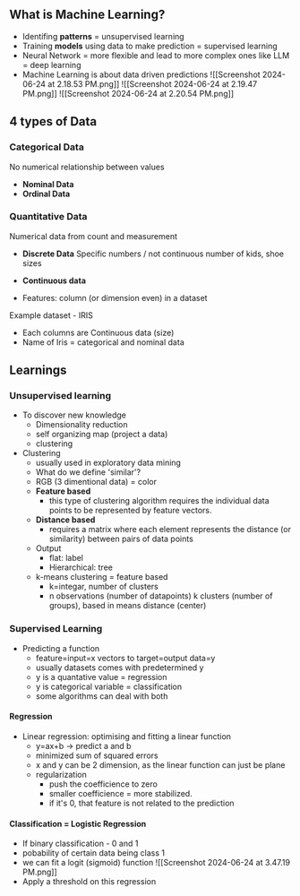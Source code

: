 ## What is Machine Learning?
- Identifing **patterns** = unsupervised learning
- Training **models** using data to make prediction = supervised learning
- Neural Network = more flexible and lead to more complex ones like LLM = deep learning
- Machine Learning is about data driven predictions
![[Screenshot 2024-06-24 at 2.18.53 PM.png]]
![[Screenshot 2024-06-24 at 2.19.47 PM.png]]
![[Screenshot 2024-06-24 at 2.20.54 PM.png]]
## 4 types of Data
### Categorical Data
No numerical relationship between values
- **Nominal Data**
- **Ordinal Data**
### Quantitative Data
Numerical data from count and measurement
- **Discrete Data**
	Specific numbers / not continuous
	number of kids, shoe sizes
- **Continuous data**

- Features: column (or dimension even) in a dataset

Example dataset - IRIS
- Each columns are Continuous data (size)
- Name of Iris = categorical and nominal data
## Learnings
### Unsupervised learning
- To discover new knowledge
	- Dimensionality reduction
	- self organizing map (project a data)
	- clustering
- Clustering
	- usually used in exploratory data mining
	- What do we define 'similar'?
	- RGB (3 dimentional data) = color
	- **Feature based**
		- this type of clustering algorithm requires the individual data points to be represented by feature vectors.
	- **Distance based**
		- requires a matrix where each element represents the distance (or similarity) between pairs of data points
	- Output
		- flat: label
		- Hierarchical: tree
	- k-means clustering = feature based
		- k=integar, number of clusters
		- n observations (number of datapoints) k clusters (number of groups), based in means distance (center)
### Supervised Learning
- Predicting a function
	- feature=input=x vectors to target=output data=y
	- usually datasets comes with predetermined y
	- y is a quantative value = regression
	- y is categorical variable = classification
	- some algorithms can deal with both
#### Regression
- Linear regression: optimising and fitting a linear function
	- y=ax+b -> predict a and b
	- minimized sum of squared errors
	- x and y can be 2 dimension, as the linear function can just be plane
	- regularization 
		- push the coefficience to zero
		- smaller coefficience = more stabilized.
		- if it's 0, that feature is not related to the prediction
#### Classification = Logistic Regression
- If binary classification - 0 and 1
- pobability of certain data being class 1
- we can fit a logit (sigmoid) function ![[Screenshot 2024-06-24 at 3.47.19 PM.png]]
- Apply a threshold on this regression